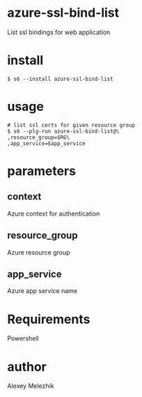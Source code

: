 # azure-ssl-bind-list

List ssl bindings for web application

# install

    $ s6 --install azure-ssl-bind-list

# usage

    # list ssl certs for given resource group
    $ s6 --plg-run azure-ssl-bind-list@\
    ,resource_group=$RG\
    ,app_service=$app_service

# parameters

## context

Azure context for authentication

## resource_group

Azure resource group

## app_service

Azure app service name

# Requirements

Powershell

# author

Alexey Melezhik


